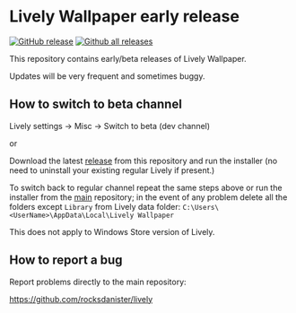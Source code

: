 # Lively Wallpaper early release
[![GitHub release](https://img.shields.io/github/release/rocksdanister/lively-beta/all.svg)](https://github.com/rocksdanister/lively-beta/releases)
[![Github all releases](https://img.shields.io/github/downloads/rocksdanister/lively-beta/total.svg)](https://github.com/rocksdanister/lively-beta/releases)

This repository contains early/beta releases of Lively Wallpaper. 

Updates will be very frequent and sometimes buggy.

## How to switch to beta channel
Lively settings -> Misc -> Switch to beta (dev channel)

or

Download the latest [release](https://github.com/rocksdanister/lively-beta/releases) from this repository and run the installer (no need to uninstall your existing regular Lively if present.)

To switch back to regular channel repeat the same steps above or run the installer from the [main](https://github.com/rocksdanister/lively/releases) repository; in the event of any problem delete all the folders except `Library` from Lively data folder: `C:\Users\<UserName>\AppData\Local\Lively Wallpaper`

This does not apply to Windows Store version of Lively.

## How to report a bug
Report problems directly to the main repository:

https://github.com/rocksdanister/lively
